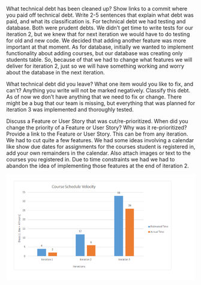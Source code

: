 What technical debt has been cleaned up? Show links to a commit where you paid off technical debt. Write 2-5 sentences that explain what debt was paid, and what its classification is.
For technical debt we had testing and database. Both were prudent debts. We didn’t get time to write tests for our iteration 2, but we knew that for next iteration we would have to do testing for old and new code. We decided that adding another feature was more important at that moment. As for database, initially we wanted to implement functionality about adding courses, but our database was creating only students table. So, because of that we had to change what features we will deliver for iteration 2, just so we will have something working and worry about the database in the next iteration.


What technical debt did you leave? What one item would you like to fix, and can't? Anything you write will not be marked negatively. Classify this debt.
As of now we don’t have anything that we need to fix or change. There might be a bug that our team is missing, but everything that was planned for iteration 3 was implemented and thoroughly tested. 


Discuss a Feature or User Story that was cut/re-prioritized. When did you change the priority of a Feature or User Story? Why was it re-prioritized? Provide a link to the Feature or User Story. This can be from any iteration.
We had to cut quite a few features. We had some ideas involving a calendar like show due dates for assignments for the courses student is registered in, add your own remainders in the calendar. Also attach images or text to the courses you registered in. Due to time constraints we had we had to abandon the idea of implementing those features at the end of iteration 2.



![](Course_Schedule_Velocity.png)
